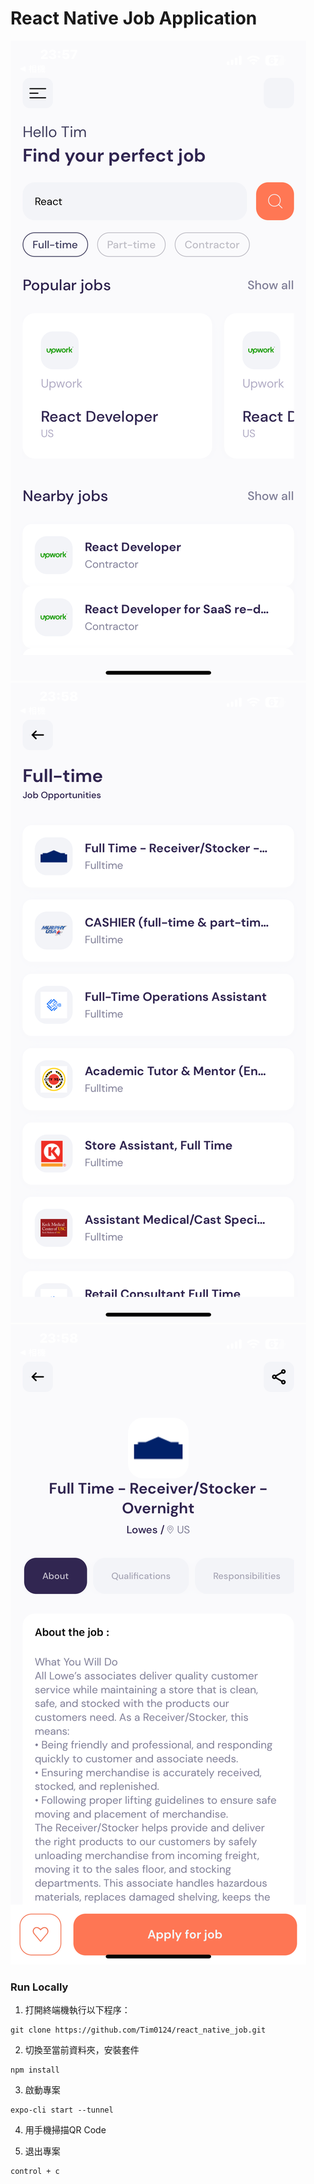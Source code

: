 # React Native Job Application
  ![image-1](/assets/photo-1.PNG) ![image-2](/assets/photo-2.PNG) ![image-3](/assets/photo-3.PNG)
### Run Locally
1. 打開終端機執行以下程序：
```
git clone https://github.com/Tim0124/react_native_job.git
```
2. 切換至當前資料夾，安裝套件
```
npm install
```
3. 啟動專案
```
expo-cli start --tunnel
```
4. 用手機掃描QR Code

5. 退出專案
```
control + c
```